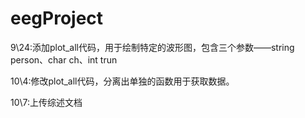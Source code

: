 # eegProject
9\24:添加plot_all代码，用于绘制特定的波形图，包含三个参数——string person、char ch、int trun


10\4:修改plot_all代码，分离出单独的函数用于获取数据。


10\7:上传综述文档
